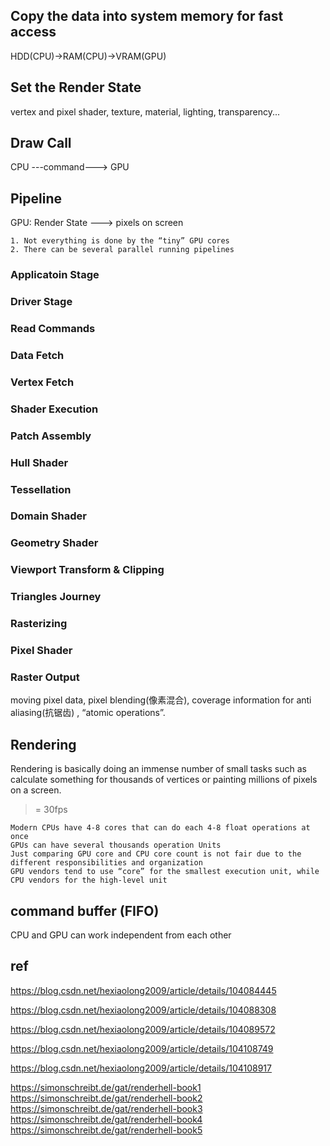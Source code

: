 ## Copy the data into system memory for fast access
HDD(CPU)->RAM(CPU)->VRAM(GPU)  

## Set the Render State
vertex and pixel shader, texture, material, lighting, transparency...
## Draw Call
CPU ---command---> GPU

## Pipeline
GPU:  Render State ---> pixels on screen 
```
1. Not everything is done by the “tiny” GPU cores    
2. There can be several parallel running pipelines    
```
### Applicatoin Stage
### Driver Stage
### Read Commands
### Data Fetch
### Vertex Fetch
### Shader Execution
### Patch Assembly
### Hull Shader
### Tessellation
### Domain Shader
### Geometry Shader
### Viewport Transform & Clipping
### Triangles Journey  
### Rasterizing
### Pixel Shader
### Raster Output
moving pixel data, pixel blending(像素混合), coverage information for anti aliasing(抗锯齿) , “atomic operations”.


## Rendering
Rendering is basically doing an immense number of small tasks such as calculate something for thousands of vertices or painting millions of pixels on a screen.                
>=  30fps    

```
Modern CPUs have 4-8 cores that can do each 4-8 float operations at once    
GPUs can have several thousands operation Units    
Just comparing GPU core and CPU core count is not fair due to the different responsibilities and organization     
GPU vendors tend to use “core” for the smallest execution unit, while CPU vendors for the high-level unit  
```
## command buffer (FIFO)
CPU and GPU can work independent from each other   

## ref
https://blog.csdn.net/hexiaolong2009/article/details/104084445   

https://blog.csdn.net/hexiaolong2009/article/details/104088308   

https://blog.csdn.net/hexiaolong2009/article/details/104089572    

https://blog.csdn.net/hexiaolong2009/article/details/104108749     

https://blog.csdn.net/hexiaolong2009/article/details/104108917   


https://simonschreibt.de/gat/renderhell-book1
https://simonschreibt.de/gat/renderhell-book2
https://simonschreibt.de/gat/renderhell-book3
https://simonschreibt.de/gat/renderhell-book4
https://simonschreibt.de/gat/renderhell-book5
